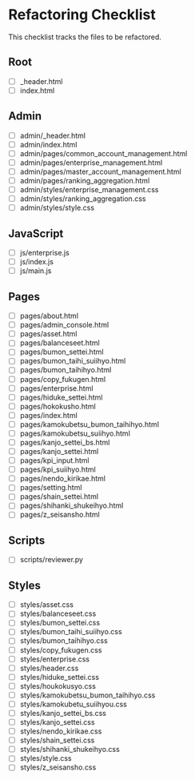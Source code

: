 # Refactoring Checklist

This checklist tracks the files to be refactored.

## Root

- [ ] \_header.html
- [ ] index.html

## Admin

- [ ] admin/\_header.html
- [ ] admin/index.html
- [ ] admin/pages/common_account_management.html
- [ ] admin/pages/enterprise_management.html
- [ ] admin/pages/master_account_management.html
- [ ] admin/pages/ranking_aggregation.html
- [ ] admin/styles/enterprise_management.css
- [ ] admin/styles/ranking_aggregation.css
- [ ] admin/styles/style.css

## JavaScript

- [ ] js/enterprise.js
- [ ] js/index.js
- [ ] js/main.js

## Pages

- [ ] pages/about.html
- [ ] pages/admin_console.html
- [ ] pages/asset.html
- [ ] pages/balanceseet.html
- [ ] pages/bumon_settei.html
- [ ] pages/bumon_taihi_suiihyo.html
- [ ] pages/bumon_taihihyo.html
- [ ] pages/copy_fukugen.html
- [ ] pages/enterprise.html
- [ ] pages/hiduke_settei.html
- [ ] pages/hokokusho.html
- [ ] pages/index.html
- [ ] pages/kamokubetsu_bumon_taihihyo.html
- [ ] pages/kamokubetsu_suiihyo.html
- [ ] pages/kanjo_settei_bs.html
- [ ] pages/kanjo_settei.html
- [ ] pages/kpi_input.html
- [ ] pages/kpi_suiihyo.html
- [ ] pages/nendo_kirikae.html
- [ ] pages/setting.html
- [ ] pages/shain_settei.html
- [ ] pages/shihanki_shukeihyo.html
- [ ] pages/z_seisansho.html

## Scripts

- [ ] scripts/reviewer.py

## Styles

- [ ] styles/asset.css
- [ ] styles/balanceseet.css
- [ ] styles/bumon_settei.css
- [ ] styles/bumon_taihi_suiihyo.css
- [ ] styles/bumon_taihihyo.css
- [ ] styles/copy_fukugen.css
- [ ] styles/enterprise.css
- [ ] styles/header.css
- [ ] styles/hiduke_settei.css
- [ ] styles/houkokusyo.css
- [ ] styles/kamokubetsu_bumon_taihihyo.css
- [ ] styles/kamokubetu_suiihyou.css
- [ ] styles/kanjo_settei_bs.css
- [ ] styles/kanjo_settei.css
- [ ] styles/nendo_kirikae.css
- [ ] styles/shain_settei.css
- [ ] styles/shihanki_shukeihyo.css
- [ ] styles/style.css
- [ ] styles/z_seisansho.css
